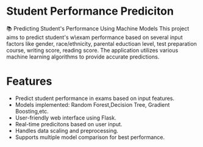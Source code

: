 # Student Performance Prediciton
📚 Predicting Student's Performance Using Machine Models
This project aims to predict student's w\exam performance based on several input factors like gender, race/ethnicity, parental eductioan level, test preparation course, writing score, reading score. The application utilizes various machine learning algorithms to provide accurate predictions.

# Features
* Predict student performance in exams based on input features.
* Models implemented: Random Forest,Decision Tree, Gradient Boosting,etc.
* User-friendly web interface using Flask.
* Real-time predicitons based on user input.
* Handles data scaling and preprocessing.
* Supports multiple model comparison for best performance.

  
